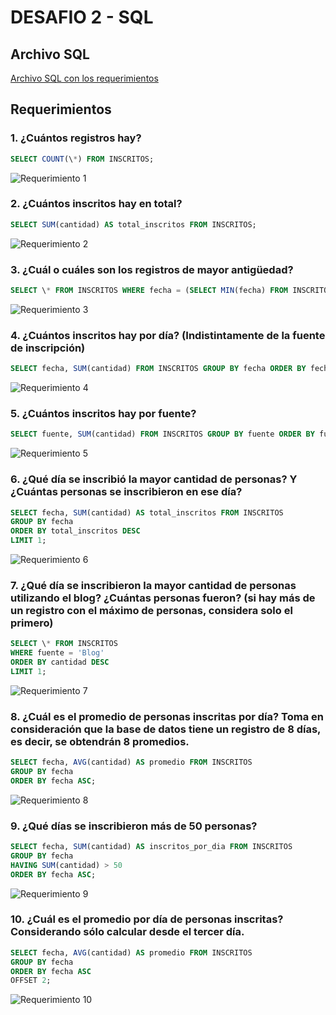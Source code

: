 # DESAFIO 2 - SQL

## Archivo SQL

[Archivo SQL con los requerimientos](/desafio_02_consultas_agrupadas.sql)

## Requerimientos

### 1. ¿Cuántos registros hay?

```sql
SELECT COUNT(\*) FROM INSCRITOS;
```

![Requerimiento 1](./screenshots/req-1.png)

### 2. ¿Cuántos inscritos hay en total?

```sql
SELECT SUM(cantidad) AS total_inscritos FROM INSCRITOS;
```

![Requerimiento 2](./screenshots/req-2.png)

### 3. ¿Cuál o cuáles son los registros de mayor antigüedad?

```sql
SELECT \* FROM INSCRITOS WHERE fecha = (SELECT MIN(fecha) FROM INSCRITOS);
```

![Requerimiento 3](./screenshots/req-3.png)

### 4. ¿Cuántos inscritos hay por día? (Indistintamente de la fuente de inscripción)

```sql
SELECT fecha, SUM(cantidad) FROM INSCRITOS GROUP BY fecha ORDER BY fecha ASC;
```

![Requerimiento 4](./screenshots/req-4.png)

### 5. ¿Cuántos inscritos hay por fuente?

```sql
SELECT fuente, SUM(cantidad) FROM INSCRITOS GROUP BY fuente ORDER BY fuente ASC;
```

![Requerimiento 5](./screenshots/req-5.png)

### 6. ¿Qué día se inscribió la mayor cantidad de personas? Y ¿Cuántas personas se inscribieron en ese día?

```sql
SELECT fecha, SUM(cantidad) AS total_inscritos FROM INSCRITOS
GROUP BY fecha
ORDER BY total_inscritos DESC
LIMIT 1;
```

![Requerimiento 6](./screenshots/req-6.png)

### 7. ¿Qué día se inscribieron la mayor cantidad de personas utilizando el blog? ¿Cuántas personas fueron? (si hay más de un registro con el máximo de personas, considera solo el primero)

```sql
SELECT \* FROM INSCRITOS
WHERE fuente = 'Blog'
ORDER BY cantidad DESC
LIMIT 1;
```

![Requerimiento 7](./screenshots/req-7.png)

### 8. ¿Cuál es el promedio de personas inscritas por día? Toma en consideración que la base de datos tiene un registro de 8 días, es decir, se obtendrán 8 promedios.

```sql
SELECT fecha, AVG(cantidad) AS promedio FROM INSCRITOS
GROUP BY fecha
ORDER BY fecha ASC;
```

![Requerimiento 8](./screenshots/req-8.png)

### 9. ¿Qué días se inscribieron más de 50 personas?

```sql
SELECT fecha, SUM(cantidad) AS inscritos_por_dia FROM INSCRITOS
GROUP BY fecha
HAVING SUM(cantidad) > 50
ORDER BY fecha ASC;
```

![Requerimiento 9](./screenshots/req-9.png)

### 10. ¿Cuál es el promedio por día de personas inscritas? Considerando sólo calcular desde el tercer día.

```sql
SELECT fecha, AVG(cantidad) AS promedio FROM INSCRITOS
GROUP BY fecha
ORDER BY fecha ASC
OFFSET 2;
```

![Requerimiento 10](./screenshots/req-10.png)
